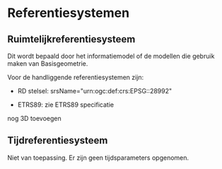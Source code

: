 Referentiesystemen
==================

Ruimtelijkreferentiesysteem
---------------------------

Dit wordt bepaald door het informatiemodel of de modellen die gebruik maken van
Basisgeometrie.

Voor de handliggende referentiesystemen zijn:

-   RD stelsel: srsName="urn:ogc:def:crs:EPSG::28992"

-   ETRS89: zie ETRS89 specificatie

nog 3D toevoegen

Tijdreferentiesysteem
---------------------

Niet van toepassing. Er zijn geen tijdsparameters opgenomen.
